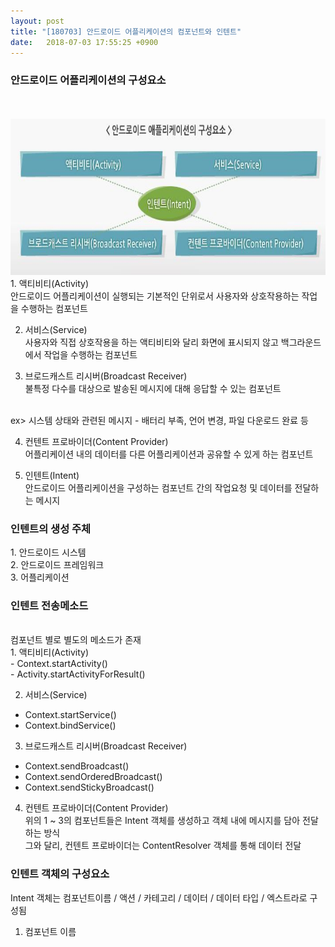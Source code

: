 ```yaml
---
layout: post
title: "[180703] 안드로이드 어플리케이션의 컴포넌트와 인텐트"
date:   2018-07-03 17:55:25 +0900
---
```


<h3>안드로이드 어플리케이션의 구성요소</h3>
<br>
<br>
<img src="/assets/images/compo.png" width="750" height="250">
<br>
1. 액티비티(Activity)<br>
안드로이드 어플리케이션이 실행되는 기본적인 단위로서 사용자와 상호작용하는 작업을 수행하는 컴포넌트<br>

2. 서비스(Service)<br>
사용자와 직접 상호작용을 하는 액티비티와 달리 화면에 표시되지 않고 백그라운드에서 작업을 수행하는 컴포넌트<br>

3. 브로드캐스트 리시버(Broadcast Receiver)<br>
불특정 다수를 대상으로 발송된 메시지에 대해 응답할 수 있는 컴포넌트
<br>
ex> 시스템 상태와 관련된 메시지 - 배터리 부족, 언어 변경, 파일 다운로드 완료 등<br>

4. 컨텐트 프로바이더(Content Provider)<br>
어플리케이션 내의 데이터를 다른 어플리케이션과 공유할 수 있게 하는 컴포넌트<br>

5. 인텐트(Intent)<br>
안드로이드 어플리케이션을 구성하는 컴포넌트 간의 작업요청 및 데이터를 전달하는 메시지

<h3>인텐트의 생성 주체</h3>
1. 안드로이드 시스템<br>
2. 안드로이드 프레임워크<br>
3. 어플리케이션<br>

<h3>인텐트 전송메소드</h3>
<br>
컴포넌트 별로 별도의 메소드가 존재<br>
1. 액티비티(Activity)<br>
- Context.startActivity()<br>
- Activity.startActivityForResult()<br>

2. 서비스(Service)<br>
- Context.startService()<br>
- Context.bindService()<br>

3. 브로드캐스트 리시버(Broadcast Receiver)<br>
- Context.sendBroadcast()<br>
- Context.sendOrderedBroadcast()<br>
- Context.sendStickyBroadcast()<br>

4. 컨텐트 프로바이더(Content Provider)<br>
위의 1 ~ 3의 컴포넌트들은 Intent 객체를 생성하고 객체 내에 메시지를 담아 전달하는 방식 <br>
그와 달리, 컨텐트 프로바이더는 ContentResolver 객체를 통해 데이터 전달<br>

<h3>인텐트 객체의 구성요소</h3>
Intent 객체는 컴포넌트이름 / 액션 / 카테고리 / 데이터 / 데이터 타입 / 엑스트라로 구성됨<br>

1. 컴포넌트 이름
